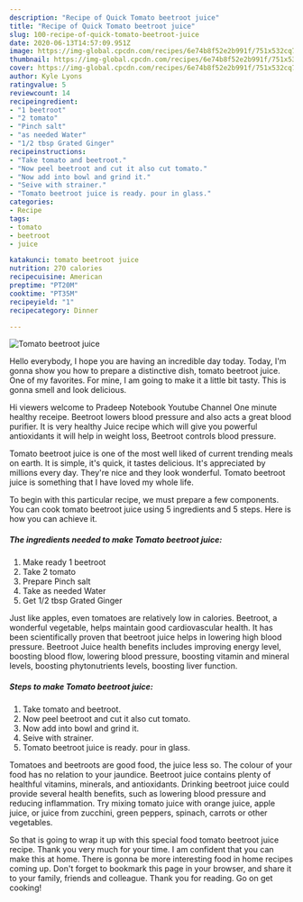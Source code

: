 ```yaml
---
description: "Recipe of Quick Tomato beetroot juice"
title: "Recipe of Quick Tomato beetroot juice"
slug: 100-recipe-of-quick-tomato-beetroot-juice
date: 2020-06-13T14:57:09.951Z
image: https://img-global.cpcdn.com/recipes/6e74b8f52e2b991f/751x532cq70/tomato-beetroot-juice-recipe-main-photo.jpg
thumbnail: https://img-global.cpcdn.com/recipes/6e74b8f52e2b991f/751x532cq70/tomato-beetroot-juice-recipe-main-photo.jpg
cover: https://img-global.cpcdn.com/recipes/6e74b8f52e2b991f/751x532cq70/tomato-beetroot-juice-recipe-main-photo.jpg
author: Kyle Lyons
ratingvalue: 5
reviewcount: 14
recipeingredient:
- "1 beetroot"
- "2 tomato"
- "Pinch salt"
- "as needed Water"
- "1/2 tbsp Grated Ginger"
recipeinstructions:
- "Take tomato and beetroot."
- "Now peel beetroot and cut it also cut tomato."
- "Now add into bowl and grind it."
- "Seive with strainer."
- "Tomato beetroot juice is ready. pour in glass."
categories:
- Recipe
tags:
- tomato
- beetroot
- juice

katakunci: tomato beetroot juice 
nutrition: 270 calories
recipecuisine: American
preptime: "PT20M"
cooktime: "PT35M"
recipeyield: "1"
recipecategory: Dinner

---
```



![Tomato beetroot juice](https://img-global.cpcdn.com/recipes/6e74b8f52e2b991f/751x532cq70/tomato-beetroot-juice-recipe-main-photo.jpg)

Hello everybody, I hope you are having an incredible day today. Today, I'm gonna show you how to prepare a distinctive dish, tomato beetroot juice. One of my favorites. For mine, I am going to make it a little bit tasty. This is gonna smell and look delicious.

Hi viewers welcome to Pradeep Notebook Youtube Channel One minute healthy receipe. Beetroot lowers blood pressure and also acts a great blood purifier. It is very healthy Juice recipe which will give you powerful antioxidants it will help in weight loss, Beetroot controls blood pressure.

Tomato beetroot juice is one of the most well liked of current trending meals on earth. It is simple, it's quick, it tastes delicious. It's appreciated by millions every day. They're nice and they look wonderful. Tomato beetroot juice is something that I have loved my whole life.


To begin with this particular recipe, we must prepare a few components. You can cook tomato beetroot juice using 5 ingredients and 5 steps. Here is how you can achieve it.

<!--inarticleads1-->

##### The ingredients needed to make Tomato beetroot juice:

1. Make ready 1 beetroot
1. Take 2 tomato
1. Prepare Pinch salt
1. Take as needed Water
1. Get 1/2 tbsp Grated Ginger


Just like apples, even tomatoes are relatively low in calories. Beetroot, a wonderful vegetable, helps maintain good cardiovascular health. It has been scientifically proven that beetroot juice helps in lowering high blood pressure. Beetroot Juice health benefits includes improving energy level, boosting blood flow, lowering blood pressure, boosting vitamin and mineral levels, boosting phytonutrients levels, boosting liver function. 

<!--inarticleads2-->

##### Steps to make Tomato beetroot juice:

1. Take tomato and beetroot.
1. Now peel beetroot and cut it also cut tomato.
1. Now add into bowl and grind it.
1. Seive with strainer.
1. Tomato beetroot juice is ready. pour in glass.


Tomatoes and beetroots are good food, the juice less so. The colour of your food has no relation to your jaundice. Beetroot juice contains plenty of healthful vitamins, minerals, and antioxidants. Drinking beetroot juice could provide several health benefits, such as lowering blood pressure and reducing inflammation. Try mixing tomato juice with orange juice, apple juice, or juice from zucchini, green peppers, spinach, carrots or other vegetables. 

So that is going to wrap it up with this special food tomato beetroot juice recipe. Thank you very much for your time. I am confident that you can make this at home. There is gonna be more interesting food in home recipes coming up. Don't forget to bookmark this page in your browser, and share it to your family, friends and colleague. Thank you for reading. Go on get cooking!
